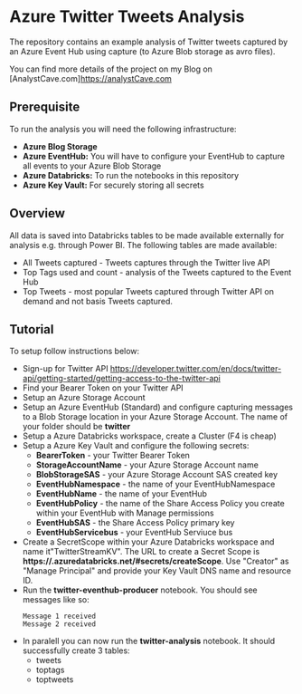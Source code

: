 # Azure Twitter Tweets Analysis
The repository contains an example analysis of Twitter tweets captured by an Azure Event Hub using capture (to Azure Blob storage as avro files).

You can find more details of the project on my Blog on [AnalystCave.com]https://analystCave.com

## Prerequisite
To run the analysis you will need the following infrastructure:
- **Azure Blog Storage**
- **Azure EventHub:** You will have to configure your EventHub to capture all events to your Azure Blob Storage
- **Azure Databricks:** To run the notebooks in this repository
- **Azure Key Vault:** For securely storing all secrets

## Overview
All data is saved into Databricks tables to be made available externally for analysis e.g. through Power BI. The following tables are made available:
- All Tweets captured - Tweets captures through the Twitter live API
- Top Tags used and count - analysis of the Tweets captured to the Event Hub
- Top Tweets - most popular Tweets captured through Twitter API on demand and not basis Tweets captured.

## Tutorial
To setup follow instructions below:
* Sign-up for Twitter API https://developer.twitter.com/en/docs/twitter-api/getting-started/getting-access-to-the-twitter-api
* Find your Bearer Token on your Twitter API
* Setup an Azure Storage Account
* Setup an Azure EventHub (Standard) and configure capturing messages to a Blob Storage location in your Azure Storage Account. The name of your folder should be **twitter**
* Setup a Azure Databricks workspace, create a Cluster (F4 is cheap)
* Setup a Azure Key Vault and configure the following secrets:
  * **BearerToken** - your Twitter Bearer Token
  * **StorageAccountName** - your Azure Storage Account name
  * **BlobStorageSAS** - your Azure Storage Account SAS created key
  * **EventHubNamespace** - the name of your EventHubNamespace
  * **EventHubName** - the name of your EventHub
  * **EventHubPolicy** - the name of the Share Access Policy you create within your EventHub with Manage permissions
  * **EventHubSAS** - the Share Access Policy primary key
  * **EventHubServicebus** - your EventHub Serviuce bus
* Create a SecretScope within your Azure Databricks workspace and name it"TwitterStreamKV". The URL to create a Secret Scope is **https://<your workspace>.azuredatabricks.net/#secrets/createScope**. Use "Creator" as "Manage Principal" and provide your Key Vault DNS name and resource ID.
* Run the **twitter-eventhub-producer** notebook. You should see messages like so:
  ```
  Message 1 received
  Message 2 received
  ```
* In paralell you can now run the **twitter-analysis** notebook. It should successfully create 3 tables:
  * tweets
  * toptags
  * toptweets

  
  
